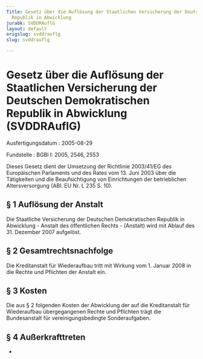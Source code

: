 ```yaml
---
Title: Gesetz über die Auflösung der Staatlichen Versicherung der Deutschen Demokratischen
  Republik in Abwicklung
jurabk: SVDDRAuflG
layout: default
origslug: svddrauflg
slug: svddrauflg

---
```


# Gesetz über die Auflösung der Staatlichen Versicherung der Deutschen Demokratischen Republik in Abwicklung (SVDDRAuflG)

Ausfertigungsdatum
:   2005-08-29

Fundstelle
:   BGBl I: 2005, 2546, 2553

Dieses Gesetz dient der Umsetzung der Richtlinie 2003/41/EG des
Europäischen Parlaments und des Rates vom 13. Juni 2003 über die
Tätigkeiten und die Beaufsichtigung von Einrichtungen der
betrieblichen Altersversorgung (ABl. EU Nr. L 235 S. 10).

## § 1 Auflösung der Anstalt

Die Staatliche Versicherung der Deutschen Demokratischen Republik in
Abwicklung - Anstalt des öffentlichen Rechts - (Anstalt) wird mit
Ablauf des 31. Dezember 2007 aufgelöst.

## § 2 Gesamtrechtsnachfolge

Die Kreditanstalt für Wiederaufbau tritt mit Wirkung vom 1. Januar
2008 in die Rechte und Pflichten der Anstalt ein.

## § 3 Kosten

Die aus § 2 folgenden Kosten der Abwicklung der auf die Kreditanstalt
für Wiederaufbau übergegangenen Rechte und Pflichten trägt die
Bundesanstalt für vereinigungsbedingte Sonderaufgaben.

## § 4 Außerkrafttreten

-

